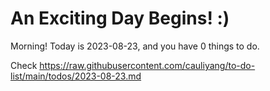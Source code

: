 # An Exciting Day Begins! :)

Morning! Today is 2023-08-23, and you have 0 things to do.

Check https://raw.githubusercontent.com/cauliyang/to-do-list/main/todos/2023-08-23.md